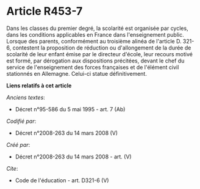 # Article R453-7

Dans les classes du premier degré, la scolarité est organisée par cycles, dans les conditions applicables en France dans
l'enseignement public. Lorsque des parents, conformément au troisième alinéa de l'article D. 321-6, contestent la proposition
de réduction ou d'allongement de la durée de scolarité de leur enfant émise par le directeur d'école, leur recours motivé est
formé, par dérogation aux dispositions précitées, devant le chef du service de l'enseignement des forces françaises et de
l'élément civil stationnés en Allemagne. Celui-ci statue définitivement.

**Liens relatifs à cet article**

_Anciens textes_:

  - Décret n°95-586 du 5 mai 1995 - art. 7 (Ab)

_Codifié par_:

  - Décret n°2008-263 du 14 mars 2008 (V)

_Créé par_:

  - Décret n°2008-263 du 14 mars 2008 - art. (V)

_Cite_:

  - Code de l'éducation - art. D321-6 (V)
